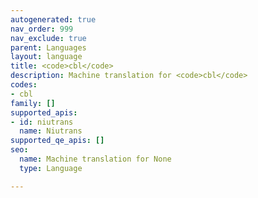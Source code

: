 ```yaml
---
autogenerated: true
nav_order: 999
nav_exclude: true
parent: Languages
layout: language
title: <code>cbl</code>
description: Machine translation for <code>cbl</code>
codes:
- cbl
family: []
supported_apis:
- id: niutrans
  name: Niutrans
supported_qe_apis: []
seo:
  name: Machine translation for None
  type: Language

---
```


